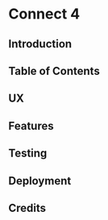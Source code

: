 # Connect 4

## Introduction

## Table of Contents

## UX

## Features

## Testing

## Deployment

## Credits